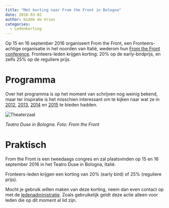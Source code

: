 ```yaml
---
title: "Met korting naar From the Front in Bologna"
date: 2016-03-02
author: Hidde de Vries
categories: 
  - Ledenkorting
---
```

Op 15 en 16 september 2016 organiseert From the Front, een Fronteers-achtige organisatie in het noorden van Italië, wederom hun [From the Front conference](http://2016.fromthefront.it). Fronteers-leden krijgen korting: 20% op de early-birdprijs, en zelfs 25% op de reguliere prijs.

# Programma

Over het programma is op het moment van schrijven nog weinig bekend, maar ter inspiratie is het misschien interessant om te kijken naar wat ze in [2012](http://2012.fromthefront.it), [2013](http://2013.fromthefront.it), [2014](http://2014.fromthefront.it) en [2015](http://2015.fromthefront.it) te bieden hadden.

![Theaterzaal](https://fronteers.nl/_img/blog/2016/duso.jpg)

_Teatro Duse in Bologna. Foto: From the Front_

# Praktisch

From the Front is een tweedaags congres en zal plaatsvinden op 15 en 16 september 2016 in het Teatro Duse in Bologna, Italië.

Fronteers-leden krijgen een korting van 20% (early bird) of 25% (reguliere prijs).

Mocht je gebruik willen maken van deze korting, neem dan even contact op met de [ledenadministratie](/contact?Ledadministratie#formulier-1). Zoals gebruikelijk geldt deze actie alleen voor leden die op dit moment al lid zijn.
